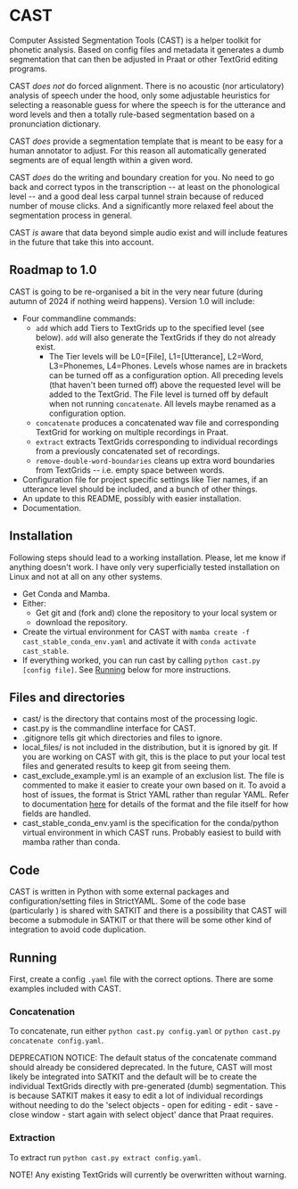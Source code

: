 # CAST

Computer Assisted Segmentation Tools (CAST) is a helper toolkit for phonetic
analysis. Based on config files and metadata it generates a dumb segmentation
that can then be adjusted in Praat or other TextGrid editing programs.

CAST *does not* do forced alignment. There is no acoustic (nor articulatory)
analysis of speech under the hood, only some adjustable heuristics for selecting
a reasonable guess for where the speech is for the utterance and word levels and
then a totally rule-based segmentation based on a pronunciation dictionary.

CAST *does* provide a segmentation template that is meant to be easy for a human
annotator to adjust. For this reason all automatically generated segments are of
equal length within a given word.

CAST *does* do the writing and boundary creation for you. No need to go back and
correct typos in the transcription -- at least on the phonological level -- and
a good deal less carpal tunnel strain because of reduced number of mouse clicks.
And a significantly more relaxed feel about the segmentation process in general.

CAST *is* aware that data beyond simple audio exist and will include features in
the future that take this into account.

## Roadmap to 1.0

CAST is going to be re-organised a bit in the very near future (during autumn of
2024 if nothing weird happens). Version 1.0 will include:

- Four commandline commands:
  - `add` which add Tiers to TextGrids up to the specified level (see below).
    `add` will also generate the TextGrids if they do not already exist.
    - The Tier levels will be L0=[File], L1=[Utterance], L2=Word, L3=Phonemes,
      L4=Phones. Levels whose names are in brackets can be turned off as a
      configuration option. All preceding levels (that haven't been turned off)
      above the requested level will be added to the TextGrid. The File level is
      turned off by default when not running `concatenate`. All levels maybe
      renamed as a configuration option.
  - `concatenate` produces a concatenated wav file and corresponding TextGrid
    for working on multiple recordings in Praat.
  - `extract` extracts TextGrids corresponding to individual recordings from a
    previously concatenated set of recordings.
  - `remove-double-word-boundaries` cleans up extra word boundaries from
    TextGrids -- i.e. empty space between words.
- Configuration file for project specific settings like Tier names, if an
  utterance level should be included, and a bunch of other things.
- An update to this README, possibly with easier installation.
- Documentation.

## Installation

Following steps should lead to a working installation. Please, let me know if
anything doesn't work. I have only very superficially tested installation on
Linux and not at all on any other systems.

- Get Conda and Mamba.
- Either:
  - Get git and (fork and) clone the repository to your local system or
  - download the repository.
- Create the virtual environment for CAST with
  `mamba create -f cast_stable_conda_env.yaml` and activate it with
  `conda activate cast_stable`.
- If everything worked, you can run cast by calling `python cast.py [config
  file]`. See [Running](#running) below for more instructions.

## Files and directories

- cast/ is the directory that contains most of the processing logic.
- cast.py is the commandline interface for CAST.
- .gitignore tells git which directories and files to ignore.
- local_files/ is not included in the distribution, but it is ignored by git. If
  you are working on CAST with git, this is the place to put your local test
  files and generated results to keep git from seeing them.
- cast_exclude_example.yml is an example of an exclusion list. The file is
  commented to make it easier to create your own based on it. To avoid a host of
  issues, the format is Strict YAML rather than regular YAML. Refer to
  documentation [here](https://hitchdev.com/strictyaml/) for details of the
  format and the file itself for how fields are handled.
- cast_stable_conda_env.yaml is the specification for the conda/python virtual
  environment in which CAST runs. Probably easiest to build with mamba rather
  than conda.

## Code

CAST is written in Python with some external packages and configuration/setting
files in StrictYAML. Some of the code base (particularly ) is shared with SATKIT
and there is a possibility that CAST will become a submodule in SATKIT or that
there will be some other kind of integration to avoid code duplication.

## Running

First, create a config `.yaml` file with the correct options. There are some
examples included with CAST.

### Concatenation

To concatenate, run either `python cast.py config.yaml` or `python cast.py
concatenate config.yaml`.

DEPRECATION NOTICE: The default status of the concatenate command should already
be considered deprecated. In the future, CAST will most likely be integrated into
SATKIT and the default will be to create the individual TextGrids directly with
pre-generated (dumb) segmentation. This is because SATKIT makes it easy to edit
a lot of individual recordings without needing to do the 'select objects - open
for editing - edit - save - close window - start again with select object' dance
that Praat requires.

### Extraction

To extract run `python cast.py extract config.yaml`.

NOTE! Any existing TextGrids will currently be overwritten without warning.
